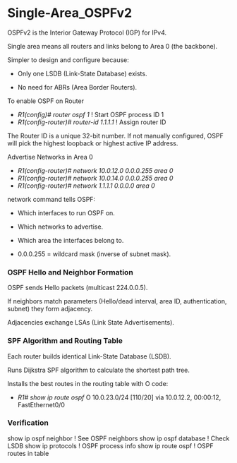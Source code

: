 # Single-Area_OSPFv2

OSPFv2 is the Interior Gateway Protocol (IGP) for IPv4.

Single area means all routers and links belong to Area 0 (the backbone).

Simpler to design and configure because:

* Only one LSDB (Link-State Database) exists.

* No need for ABRs (Area Border Routers).

To enable OSPF on Router

* _R1(config)# router ospf 1_              ! Start OSPF process ID 1
* _R1(config-router)# router-id 1.1.1.1_   ! Assign router ID

The Router ID is a unique 32-bit number. If not manually configured, OSPF will pick the highest loopback or highest active IP address.

Advertise Networks in Area 0

* _R1(config-router)# network 10.0.12.0 0.0.0.255 area 0_
* _R1(config-router)# network 10.0.14.0 0.0.0.255 area 0_
* _R1(config-router)# network 1.1.1.1 0.0.0.0 area 0_

network command tells OSPF:

* Which interfaces to run OSPF on.

* Which networks to advertise.

* Which area the interfaces belong to.

* 0.0.0.255 = wildcard mask (inverse of subnet mask).

### OSPF Hello and Neighbor Formation

OSPF sends Hello packets (multicast 224.0.0.5).

If neighbors match parameters (Hello/dead interval, area ID, authentication, subnet) they form adjacency.

Adjacencies exchange LSAs (Link State Advertisements).

### SPF Algorithm and Routing Table

Each router builds identical Link-State Database (LSDB).

Runs Dijkstra SPF algorithm to calculate the shortest path tree.

Installs the best routes in the routing table with O code:

* _R1# show ip route ospf_
O    10.0.23.0/24 [110/20] via 10.0.12.2, 00:00:12, FastEthernet0/0

### Verification

show ip ospf neighbor    ! See OSPF neighbors
show ip ospf database    ! Check LSDB
show ip protocols        ! OSPF process info
show ip route ospf       ! OSPF routes in table

